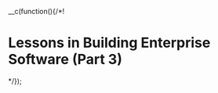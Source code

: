 __c(function(){/*!

# Lessons in Building Enterprise Software (Part 3)



[//]: # (@~`lessons-in-building-enterprise-software-part-3`~@)

*/});